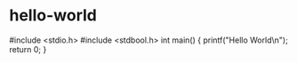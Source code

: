 # hello-world
#include <stdio.h>
#include <stdbool.h>
int main() {
   printf("Hello World\n");
   return 0;
}
